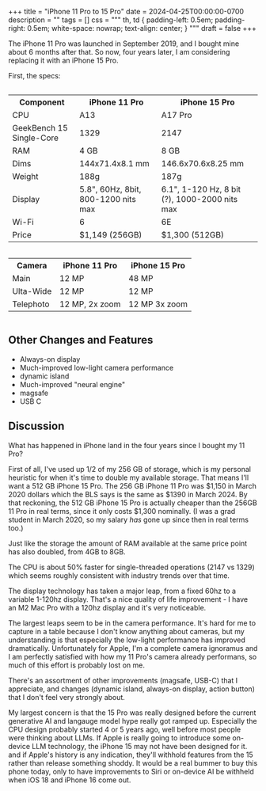 +++
title = "iPhone 11 Pro to 15 Pro"
date = 2024-04-25T00:00:00-0700
description = ""
tags = []
css = """
th, td {
  padding-left: 0.5em;
  padding-right: 0.5em;
  white-space: nowrap;
  text-align: center;
}
"""
draft = false
+++

The iPhone 11 Pro was launched in September 2019, and I bought mine about 6 months after that.
So now, four years later, I am considering replacing it with an iPhone 15 Pro.

First, the specs:
<div style="overflow-x: scroll;">
<table>
<tr><th>Component</th><th>iPhone 11 Pro</th><th>iPhone 15 Pro</th></tr>
<tr><td>CPU</td><td>A13</td><td>A17 Pro</td></tr>
<tr><td>GeekBench 15 Single-Core</td><td>1329</td><td>2147</td></tr>
<tr><td>RAM</td><td>4 GB</td><td>8 GB</td></tr>
<tr><td>Dims</td><td>144x71.4x8.1 mm</td><td>146.6x70.6x8.25 mm</td></tr>
<tr><td>Weight</td><td>188g</td><td>187g</td></tr>
<tr><td>Display</td><td>5.8", 60Hz, 8bit, 800-1200 nits max</td><td>6.1", 1-120 Hz, 8 bit (?), 1000-2000 nits max</td></tr>
<tr><td>Wi-Fi</td><td>6</td><td>6E</td></tr>
<tr><td>Price</td><td>$1,149 (256GB)</td><td>$1,300 (512GB)</td></tr>
</table>
</div>

<div style="overflow-x: scroll;">
<table>
<tr><th>Camera</th><th>iPhone 11 Pro</th><th>iPhone 15 Pro</th></tr>
<tr><td>Main     </td><td>12 MP</td><td>48 MP</td></tr>
<tr><td>Ulta-Wide</td><td>12 MP</td><td>12 MP</td></tr>
<tr><td>Telephoto</td><td>12 MP, 2x zoom</td><td>12 MP 3x zoom</td></tr>
</table>
</div>

## Other Changes and Features

* Always-on display
* Much-improved low-light camera performance
* dynamic island
* Much-improved "neural engine"
* magsafe
* USB C

## Discussion

What has happened in iPhone land in the four years since I bought my 11 Pro?

First of all, I've used up 1/2 of my 256 GB of storage, which is my personal heuristic for when it's time to double my available storage.
That means I'll want a 512 GB iPhone 15 Pro.
The 256 GB iPhone 11 Pro was $1,150 in March 2020 dollars which the BLS says is the same as $1390 in March 2024.
By that reckoning, the 512 GB iPhone 15 Pro is actually cheaper than the 256GB 11 Pro in real terms, since it only costs $1,300 nominally.
(I was a grad student in March 2020, so my salary *has* gone up since then in real terms too.)

Just like the storage the amount of RAM available at the same price point has also doubled, from 4GB to 8GB.

The CPU is about 50% faster for single-threaded operations (2147 vs 1329) which seems roughly consistent with industry trends over that time.

The display technology has taken a major leap, from a fixed 60hz to a variable 1-120hz display.
That's a nice quality of life improvement - I have an M2 Mac Pro with a 120hz display and it's very noticeable.

The largest leaps seem to be in the camera performance.
It's hard for me to capture in a table because I don't know anything about cameras, but my understanding is that especially the low-light performance has improved dramatically.
Unfortunately for Apple, I'm a complete camera ignoramus and I am perfectly satisfied with how my 11 Pro's camera already performans, so much of this effort is probably lost on me.

There's an assortment of other improvements (magsafe, USB-C) that I appreciate, and changes (dynamic island, always-on display, action button) that I don't feel very strongly about.

My largest concern is that the 15 Pro was really designed before the current generative AI and langauge model hype really got ramped up.
Especially the CPU design probably started 4 or 5 years ago, well before most people were thinking about LLMs.
If Apple is really going to introduce some on-device LLM technology, the iPhone 15 may not have been designed for it.
and if Apple's history is any indication, they'll withhold features from the 15 rather than release something shoddy.
It would be a real bummer to buy this phone today, only to have improvements to Siri or on-device AI be withheld when iOS 18 and iPhone 16 come out.
